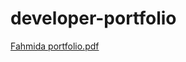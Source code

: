 # developer-portfolio
[Fahmida portfolio.pdf](https://github.com/Fahmida29/developer-portfolio/files/11604165/Fahmida.portfolio.pdf)
